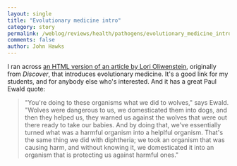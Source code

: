 ```yaml
---
layout: single 
title: "Evolutionary medicine intro" 
category: story
permalink: /weblog/reviews/health/pathogens/evolutionary_medicine_intro_discover_1995.html
comments: false 
author: John Hawks 
---
```



<p>
I ran across <a href="http://www.people.virginia.edu/~rjh9u/darwmed.html">an HTML version of an article by Lori Oliwenstein</a>, originally from <i>Discover</i>, that introduces evolutionary medicine. It's a good link for my students, and for anybody else who's interested. And it has a great Paul Ewald quote:
</p>

<blockquote>"You're doing to these organisms what we did to wolves," says Ewald. "Wolves were dangerous to us, we domesticated them into dogs, and then they helped us, they warned us against the wolves that were out there ready to take our babies. And by doing that, we've essentially turned what was a harmful organism into a helplful organism. That's the same thing we did with diphtheria; we took an organism that was causing harm, and without knowing it, we domesticated it into an organism that is protecting us against harmful ones."</blockquote>


